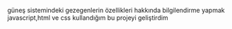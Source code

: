 güneş sistemindeki gezegenlerin özellikleri hakkında bilgilendirme yapmak javascript,html ve css kullandığım bu projeyi geliştirdim

